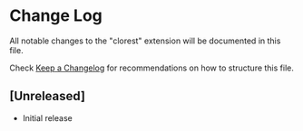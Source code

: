 # Change Log

All notable changes to the "clorest" extension will be documented in this file.

Check [Keep a Changelog](http://keepachangelog.com/) for recommendations on how to structure this file.

## [Unreleased]

- Initial release
